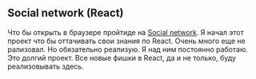 ## Social network (React)
Что бы открыть в браузере пройтиде на [Social network](https://dmitry-alexeenko.github.io/React-project/).
Я начал этот проект что бы оттачивать свои знания по React. Очень много еще не рализовал. Но обязательно
реализую. Я над ним постоянно работаю. Это долгий проект. Все новые фишки в React, да и не только,
 буду реализовывать здесь.
 



